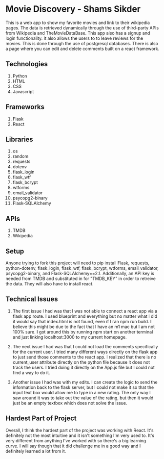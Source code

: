 # Movie Discovery - Shams Sikder

This is a web app to show my favorite movies and link to their wikipedia pages. The data is retrieved dynamically through the use of third-party APIs from Wikipedia and TheMovieDataBase. This app also has a signup and login functionality. It also allows the users to to leave reviews for the movies. This is done through the use of postgresql databases. There is also a page where you can edit and delete comments built on a react framework.

## Technologies

1. Python
2. HTML
3. CSS
4. Javascript

## Frameworks

1. Flask
2. React

## Libraries

1. os
2. random
3. requests
4. dotenv
5. flask_login
6. flask_wtf
7. flask_bcrypt
8. wtforms 
9. email_validator
10. psycopg2-binary
11. Flask-SQLAlchemy

## APIs

1. TMDB
2. Wikipedia

## Setup

Anyone trying to fork this project will need to pip install Flask, requests, python-dotenv, flask_login, flask_wtf, flask_bcrypt, wtforms, email_validator, psycopg2-binary, and Flask-SQLAlchemy==2.1. Additionally, an API key is needed from TMDB and substituted in for "TMDB_KEY" in order to retreive the data. They will also have to install react.


## Technical Issues

1. The first issue I had was that I was not able to connect a react app via a flask app route. I used blueprint and everything but no matter what I did it would say that index.html is not found, even if I ran npm run build. I believe this might be due to the fact that I have an m1 mac but I am not 100% sure. I got around this by running npm start on another terminal and just linking localhost:3000 to my current homepage.

2. The next issue I had was that I could not load the comments specifically for the current user. I tried many different ways directly on the flask app to just send those comments to the react app. I realized that there is no current_user attribute directly on the python file because it does not track the users. I tried doing it directly on the App.js file but I could not find a way to do it.

3. Another issue I had was with my edits. I can create the logic to send the information back to the flask server, but I could not make it so that the input text box would allow me to type in a new rating. The only way I saw around it was to take out the value of the rating, but then it would just be an empty textbox which does not solve the issue.

## Hardest Part of Project

Overall, I think the hardest part of the project was working with React. It's definitely not the most intuitive and it isn't something I'm very used to. It's very different from anything I've worked with so there's a big learning curve. I will say though that it did challenge me in a good way and I definitely learned a lot from it.